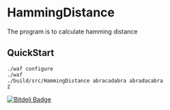 HammingDistance
===============

The program is to calculate hamming distance

QuickStart
----------
    ./waf configure
    ./waf
    ./build/src/HammingDistance abracadabra abradacabra
    2


[![Bitdeli Badge](https://d2weczhvl823v0.cloudfront.net/shu65/hammingdistance/trend.png)](https://bitdeli.com/free "Bitdeli Badge")

